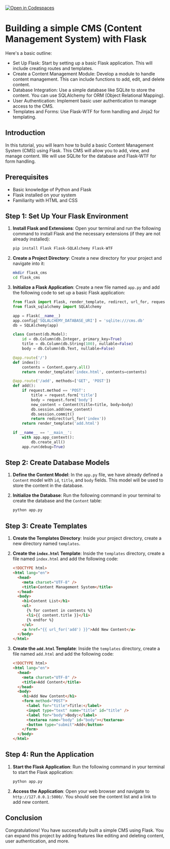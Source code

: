 [![Open in Codespaces](https://classroom.github.com/assets/launch-codespace-2972f46106e565e64193e422d61a12cf1da4916b45550586e14ef0a7c637dd04.svg)](https://classroom.github.com/open-in-codespaces?assignment_repo_id=19007517)
# Building a simple CMS (Content Management System) with Flask

Here's a basic outline:

- Set Up Flask: Start by setting up a basic Flask application. This will include creating routes and templates.
- Create a Content Management Module: Develop a module to handle content management. This can include functions to add, edit, and delete content.
- Database Integration: Use a simple database like SQLite to store the content. You can use SQLAlchemy for ORM (Object Relational Mapping).
- User Authentication: Implement basic user authentication to manage access to the CMS.
- Templates and Forms: Use Flask-WTF for form handling and Jinja2 for templating.

## Introduction

In this tutorial, you will learn how to build a basic Content Management System (CMS) using Flask. This CMS will allow you to add, view, and manage content. We will use SQLite for the database and Flask-WTF for form handling.

## Prerequisites

- Basic knowledge of Python and Flask
- Flask installed on your system
- Familiarity with HTML and CSS

## Step 1: Set Up Your Flask Environment

1. **Install Flask and Extensions**:
   Open your terminal and run the following command to install Flask and the necessary extensions (if they are not already installed):

   ```bash
   pip install Flask Flask-SQLAlchemy Flask-WTF
   ```

2. **Create a Project Directory**:
   Create a new directory for your project and navigate into it:

   ```bash
   mkdir flask_cms
   cd flask_cms
   ```

3. **Initialize a Flask Application**:
   Create a new file named `app.py` and add the following code to set up a basic Flask application:

   ```python
   from flask import Flask, render_template, redirect, url_for, request
   from flask_sqlalchemy import SQLAlchemy

   app = Flask(__name__)
   app.config['SQLALCHEMY_DATABASE_URI'] = 'sqlite:///cms.db'
   db = SQLAlchemy(app)

   class Content(db.Model):
       id = db.Column(db.Integer, primary_key=True)
       title = db.Column(db.String(100), nullable=False)
       body = db.Column(db.Text, nullable=False)

   @app.route('/')
   def index():
       contents = Content.query.all()
       return render_template('index.html', contents=contents)

   @app.route('/add', methods=['GET', 'POST'])
   def add():
       if request.method == 'POST':
           title = request.form['title']
           body = request.form['body']
           new_content = Content(title=title, body=body)
           db.session.add(new_content)
           db.session.commit()
           return redirect(url_for('index'))
       return render_template('add.html')

   if __name__ == '__main__':
       with app.app_context():
           db.create_all()
       app.run(debug=True)
   ```

## Step 2: Create Database Models

1. **Define the Content Model**:
   In the `app.py` file, we have already defined a `Content` model with `id`, `title`, and `body` fields. This model will be used to store the content in the database.

2. **Initialize the Database**:
   Run the following command in your terminal to create the database and the `Content` table:
   ```bash
   python app.py
   ```

## Step 3: Create Templates

1. **Create the Templates Directory**:
   Inside your project directory, create a new directory named `templates`.

2. **Create the `index.html` Template**:
   Inside the `templates` directory, create a file named `index.html` and add the following code:

   ```html
   <!DOCTYPE html>
   <html lang="en">
     <head>
       <meta charset="UTF-8" />
       <title>Content Management System</title>
     </head>
     <body>
       <h1>Content List</h1>
       <ul>
         {% for content in contents %}
         <li>{{ content.title }}</li>
         {% endfor %}
       </ul>
       <a href="{{ url_for('add') }}">Add New Content</a>
     </body>
   </html>
   ```

3. **Create the `add.html` Template**:
   Inside the `templates` directory, create a file named `add.html` and add the following code:
   ```html
   <!DOCTYPE html>
   <html lang="en">
     <head>
       <meta charset="UTF-8" />
       <title>Add Content</title>
     </head>
     <body>
       <h1>Add New Content</h1>
       <form method="POST">
         <label for="title">Title:</label>
         <input type="text" name="title" id="title" />
         <label for="body">Body:</label>
         <textarea name="body" id="body"></textarea>
         <button type="submit">Add</button>
       </form>
     </body>
   </html>
   ```

## Step 4: Run the Application

1. **Start the Flask Application**:
   Run the following command in your terminal to start the Flask application:

   ```bash
   python app.py
   ```

2. **Access the Application**:
   Open your web browser and navigate to `http://127.0.0.1:5000/`. You should see the content list and a link to add new content.

## Conclusion

Congratulations! You have successfully built a simple CMS using Flask. You can expand this project by adding features like editing and deleting content, user authentication, and more.
